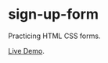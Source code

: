 # sign-up-form
Practicing HTML CSS forms.

[Live Demo](https://waleedhussein4.github.io/sign-up-form/).

